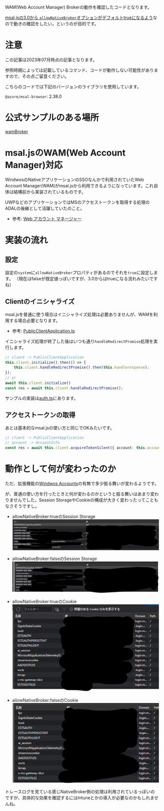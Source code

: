 WAM(Web Account Manager) Brokerの動作を確認したコードとなります。

[msal.jsの3.0から `allowNativeBroker`オプションがデフォルトtrueになるよう](https://github.com/AzureAD/microsoft-authentication-library-for-js/releases/tag/msal-browser-v3.0.0-alpha.0)なので動きの確認をしたい。というのが目的です。

# 注意

この記事は2023年07月時点の記事となります。

参照時期によっては記載しているコマンド、コードが動作しない可能性がありますので、その点ご留意ください。

こちらのコードでは下記のバージョンのライブラリを使用しています。

`@azure/msal-browser`: 2.38.0

# 公式サンプルのある場所

[wamBroker](https://github.com/AzureAD/microsoft-authentication-library-for-js/tree/396f5b2ff4bfbd56a991e2b0b706c90e5f98fdec/samples/msal-browser-samples/VanillaJSTestApp2.0/app/wamBroker)

# msal.jsのWAM(Web Account Manager)対応

WindwosのNativeアプリケーションのSSOなんかで利用されていたWeb Account Manager(WAM)がmsal.jsから利用できるようになっています。これ自体は結構前から実装されているものです。

UWPなどのアプリケーションではMSのアクセストークンを取得する処理のADALの後継として活躍していたのこと。

* 参考: [Web アカウント マネージャー](https://learn.microsoft.com/ja-jp/windows/uwp/security/web-account-manager)

# 実装の流れ

## 設定

設定の`system`に`allowNativeBroker`プロパティがあるのでそれを`true`に設定します。
（現在はfalseが既定値っぽいですが、3.0からはtrueになる流れみたいですね）

## Clientのイニシャライズ

msal.jsを普通に使う場合はイニシャライズ処理は必要ありませんが、WAMを利用する場合必要となります。

* 参考: [PublicClientApplication.ts](https://github.com/AzureAD/microsoft-authentication-library-for-js/blob/396f5b2ff4bfbd56a991e2b0b706c90e5f98fdec/lib/msal-browser/src/app/PublicClientApplication.ts#L81C15-L81C15)

イニシャライズ処理が終了した後はいつも通り`handleRedirectPromise`処理を実行します。

```typescript
// client -> PublicClientApplication
this.client.initialize().then(() => {
    this.client.handleRedirectPromise().then(this.handleresponse);
});
// or
await this.client.initialize()
const res = await this.client.handleRedirectPromise();
```

サンプルの実装は[auth.ts](./scripts/auth.ts)にあります。

## アクセストークンの取得

あとは基本的なmsal.jsの使い方と同じでOKみたいです。

```typescript
// client -> PublicClientApplication
// account -> AccountInfo
const res = await this.client.acquireTokenSilent({ account: this.account, scopes: [ 'user.read' ] });
```

# 動作として何が変わったのか

ただ、拡張機能の[Windwos Accounts](https://chrome.google.com/webstore/detail/windows-accounts/ppnbnpeolgkicgegkbkbjmhlideopiji?hl=ja)の有無で多少振る舞いが変わるようです。

が、普通の使い方を行ったときと何が変わるのかというと振る舞いはあまり変わりませんでした。Session StorageやCookieの構成が大きく変わったってこともなさそうですし。

* allowNativeBroker:trueのSession Storage
![](./.attachments/2023-07-30-09-34-10.png)

* allowNativeBroker:falseのSession Storage
![](./.attachments/2023-07-30-09-42-06.png)

* allowNativeBroker:trueのCookie
![](./.attachments/2023-07-30-09-35-17.png)

* allowNativeBroker:falseのCookie
![](./.attachments/2023-07-30-09-46-58.png)

トレースログを見ている感じNativeBroker側の処理は利用されているっぽいのですが、具体的な効果を確認するにはIntuneとかの導入が必要なのかもしれませんね。

